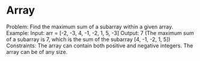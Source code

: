 # Array
Problem: Find the maximum sum of a subarray within a given array.  Example:  Input: arr = [-2, -3, 4, -1, -2, 1, 5, -3]  Output: 7 (The maximum sum of a subarray is 7, which is the sum of the subarray [4, -1, -2, 1, 5])  Constraints:  The array can contain both positive and negative integers. The array can be of any size.
